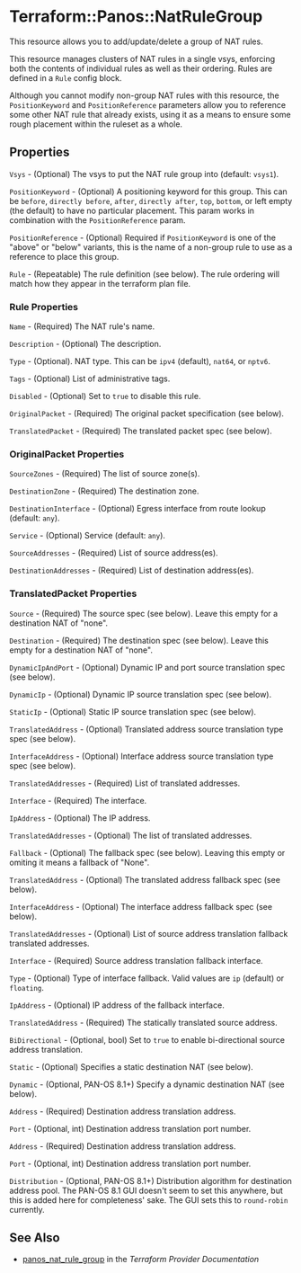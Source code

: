 # Terraform::Panos::NatRuleGroup

This resource allows you to add/update/delete a group of NAT rules.

This resource manages clusters of NAT rules in a single vsys,
enforcing both the contents of individual rules as well as their
ordering.  Rules are defined in a `Rule` config block.

Although you cannot modify non-group NAT rules with this
resource, the `PositionKeyword` and `PositionReference` parameters allow you
to reference some other NAT rule that already exists, using it as
a means to ensure some rough placement within the ruleset as a whole.

## Properties

`Vsys` - (Optional) The vsys to put the NAT rule group into (default:
`vsys1`).

`PositionKeyword` - (Optional) A positioning keyword for this group.  This
can be `before`, `directly before`, `after`, `directly after`, `top`,
`bottom`, or left empty (the default) to have no particular placement.  This
param works in combination with the `PositionReference` param.

`PositionReference` - (Optional) Required if `PositionKeyword` is one of the
"above" or "below" variants, this is the name of a non-group rule to use
as a reference to place this group.

`Rule` - (Repeatable) The rule definition (see below).  The rule
ordering will match how they appear in the terraform plan file.

### Rule Properties

`Name` - (Required) The NAT rule's name.

`Description` - (Optional) The description.

`Type` - (Optional). NAT type.  This can be `ipv4` (default), `nat64`, or
`nptv6`.

`Tags` - (Optional) List of administrative tags.

`Disabled` - (Optional) Set to `true` to disable this rule.

`OriginalPacket` - (Required) The original packet specification (see below).

`TranslatedPacket` - (Required) The translated packet spec (see below).

### OriginalPacket Properties

`SourceZones` - (Required) The list of source zone(s).

`DestinationZone` - (Required) The destination zone.

`DestinationInterface` - (Optional) Egress interface from route lookup (default:
`any`).

`Service` - (Optional) Service (default: `any`).

`SourceAddresses` - (Required) List of source address(es).

`DestinationAddresses` - (Required) List of destination address(es).

### TranslatedPacket Properties

`Source` - (Required) The source spec (see below).  Leave this
empty for a destination NAT of "none".

`Destination` - (Required) The destination spec (see below).  Leave this
empty for a destination NAT of "none".

`DynamicIpAndPort` - (Optional) Dynamic IP and port source translation
spec (see below).

`DynamicIp` - (Optional) Dynamic IP source translation spec (see below).

`StaticIp` - (Optional) Static IP source translation spec (see below).

`TranslatedAddress` - (Optional) Translated address source translation type
spec (see below).

`InterfaceAddress` - (Optional) Interface address source translation type
spec (see below).

`TranslatedAddresses` - (Required) List of translated addresses.

`Interface` - (Required) The interface.

`IpAddress` - (Optional) The IP address.

`TranslatedAddresses` - (Optional) The list of translated addresses.

`Fallback` - (Optional) The fallback spec (see below).  Leaving this empty
or omiting it means a fallback of "None".

`TranslatedAddress` - (Optional) The translated address fallback spec (see below).

`InterfaceAddress` - (Optional) The interface address fallback spec (see below).

`TranslatedAddresses` - (Optional) List of source address translation
fallback translated addresses.

`Interface` - (Required) Source address translation fallback interface.

`Type` - (Optional) Type of interface fallback.  Valid values are
`ip` (default) or `floating`.

`IpAddress` - (Optional) IP address of the fallback interface.

`TranslatedAddress` - (Required) The statically translated source
address.

`BiDirectional` - (Optional, bool) Set to `true` to enable
bi-directional source address translation.

`Static` - (Optional) Specifies a static destination NAT (see below).

`Dynamic` - (Optional, PAN-OS 8.1+) Specify a dynamic destination NAT
(see below).

`Address` - (Required) Destination address translation address.

`Port` - (Optional, int) Destination address translation port number.

`Address` - (Required) Destination address translation address.

`Port` - (Optional, int) Destination address translation port number.

`Distribution` - (Optional, PAN-OS 8.1+) Distribution algorithm
for destination address pool.  The PAN-OS 8.1 GUI doesn't seem to set this
anywhere, but this is added here for completeness' sake.  The GUI sets
this to `round-robin` currently.


## See Also

* [panos_nat_rule_group](https://www.terraform.io/docs/providers/panos/r/nat_rule_group.html) in the _Terraform Provider Documentation_